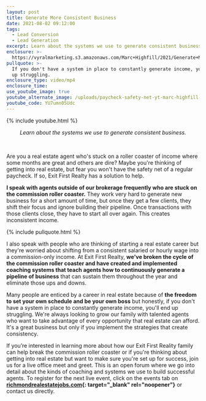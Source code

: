 ```yaml
---
layout: post
title: Generate More Consistent Business
date: 2021-08-02 09:12:00
tags:
  - Lead Conversion
  - Lead Generation
excerpt: Learn about the systems we use to generate consistent business.
enclosure: >-
  https://vyralmarketing.s3.amazonaws.com/Marc+Highfill/2021/Generate+More+Consistent+Business.mp4
pullquote: >-
  If you don't have a system in place to constantly generate income, you'll end
  up struggling.
enclosure_type: video/mp4
enclosure_time:
use_youtube_image: true
youtube_alternate_image: /uploads/paycheck-safety-net-yt-marc-highfill-ss.jpg
youtube_code: YU7umn05Udc
---
```

{% include youtube.html %}

<center><em>Learn about the systems we use to generate consistent business.</em></center>

&nbsp;

Are you a real estate agent who's stuck on a roller coaster of income where some months are great and others are dire? Maybe you're thinking of getting into real estate, but fear you won't have the safety net of a regular paycheck. If so, Exit First Realty has a solution to help.

**I speak with agents outside of our brokerage frequently who are stuck on the commission roller coaster.** They work very hard to generate new business for a short amount of time, but once they get a few clients, they shift their focus and ignore building their pipeline. Once transactions with those clients close, they have to start all over again. This creates inconsistent income.

{% include pullquote.html %}

I also speak with people who are thinking of starting a real estate career but they're worried about shifting from a consistent salaried or hourly wage into a commission-only income. At Exit First Realty, **we've broken the cycle of the commission roller coaster and have created and implemented coaching systems that teach agents how to continuously generate a pipeline of business** that can sustain them throughout the year and eliminate those ups and downs.

Many people are enticed by a career in real estate because of **the freedom to set your own schedule and be your own boss** but honestly, if you don't have a system in place to constantly generate income, you'll end up struggling. We're always looking to grow our family with talented agents who want to take advantage of every opportunity that real estate can afford. It's a great business but only if you implement the strategies that create consistency.

If you’re interested in learning more about how our Exit First Reality family can help break the commission roller coaster or if you're thinking about getting into real estate but want to make sure you're set up for success, join us for a live office meet and greet. This is an open forum where we go into detail about the kinds of coaching and systems we use to build successful agents. To register for the next live event, click on the events tab on **[richmondrealestatejobs.com](http://richmondrealestatejobs.com){: target="_blank" rel="noopener"}** or contact us directly.
